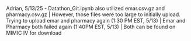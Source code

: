 Adrian, 5/13/25 - Datathon_Git.ipynb also utilized emar.csv.gz and pharmacy.csv.gz |
However, those files were too large to initially upload. Trying to upload emar and pharmacy again (1:30 PM EST, 5/13) |
Emar and Pharmacy both failed again (1:40PM EST, 5/13) | Both can be found on MIMIC IV for download
